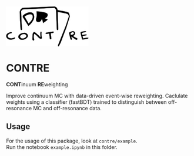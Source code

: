 ![](logo.png)

# CONTRE
**CONT**inuum **RE**weighting

Improve continuum MC with data-driven event-wise reweighting.
Caclulate weights using a classifier (fastBDT) trained to distinguish between off-resonance MC and off-resonance data.

## Usage
For the usage of this package, look at `contre/example`.  
Run the notebook `example.ipynb` in this folder.
